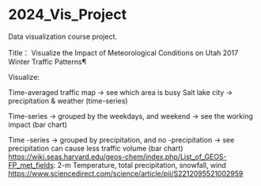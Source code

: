 # 2024_Vis_Project
Data visualization course project.

Title： Visualize the Impact of Meteorological Conditions on Utah 2017 Winter Traffic Patterns¶

Visualize:

Time-averaged traffic map -> see which area is busy
Salt lake city -> precipitation & weather (time-series)  

Time-series -> grouped by the weekdays, and weekend -> see the working impact (bar chart)  

Time -series -> grouped by precipitation, and no -precipitation -> see precipitation can cause less traffic volume (bar chart)  
https://wiki.seas.harvard.edu/geos-chem/index.php/List_of_GEOS-FP_met_fields: 2-m Temperature, total precipitation, snowfall, wind
https://www.sciencedirect.com/science/article/pii/S2212095521002959
